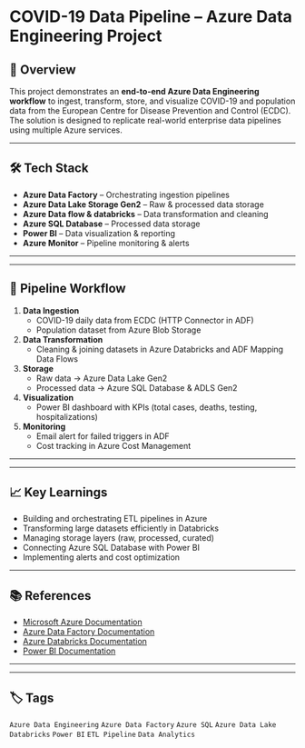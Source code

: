 # COVID-19 Data Pipeline – Azure Data Engineering Project

## 📌 Overview
This project demonstrates an **end-to-end Azure Data Engineering workflow** to ingest, transform, store, and visualize COVID-19 and population data from the European Centre for Disease Prevention and Control (ECDC).  
The solution is designed to replicate real-world enterprise data pipelines using multiple Azure services.

---

## 🛠 Tech Stack
- **Azure Data Factory** – Orchestrating ingestion pipelines
- **Azure Data Lake Storage Gen2** – Raw & processed data storage
- **Azure Data flow & databricks** – Data transformation and cleaning
- **Azure SQL Database** – Processed data storage
- **Power BI** – Data visualization & reporting
- **Azure Monitor** – Pipeline monitoring & alerts

---

---

## 🚀 Pipeline Workflow
1. **Data Ingestion**
   - COVID-19 daily data from ECDC (HTTP Connector in ADF)
   - Population dataset from Azure Blob Storage
2. **Data Transformation**
   - Cleaning & joining datasets in Azure Databricks and ADF Mapping Data Flows
3. **Storage**
   - Raw data → Azure Data Lake Gen2  
   - Processed data → Azure SQL Database & ADLS Gen2
4. **Visualization**
   - Power BI dashboard with KPIs (total cases, deaths, testing, hospitalizations)
5. **Monitoring**
   - Email alert for failed triggers in ADF
   - Cost tracking in Azure Cost Management

---
---

## 📈 Key Learnings
- Building and orchestrating ETL pipelines in Azure
- Transforming large datasets efficiently in Databricks
- Managing storage layers (raw, processed, curated)
- Connecting Azure SQL Database with Power BI
- Implementing alerts and cost optimization

---

## 📚 References
- [Microsoft Azure Documentation](https://learn.microsoft.com/azure)
- [Azure Data Factory Documentation](https://learn.microsoft.com/azure/data-factory)
- [Azure Databricks Documentation](https://learn.microsoft.com/azure/databricks)
- [Power BI Documentation](https://learn.microsoft.com/power-bi/)

---

---

## 🏷 Tags
`Azure Data Engineering` `Azure Data Factory` `Azure SQL` `Azure Data Lake` `Databricks` `Power BI` `ETL Pipeline` `Data Analytics`


